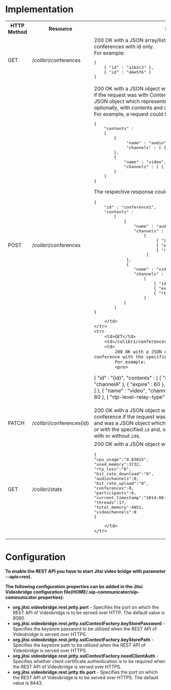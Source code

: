 Implementation
==============

<table>
	<tr>
		<th>HTTP Method</th>
		<th>Resource</th>
		<th>Response</th>
	</tr>
	<tr>
		<td>GET</td>
		<td>/colibri/conferences</td>
		<td>
			200 OK with a JSON array/list of JSON objects which represent conferences with id only.<br /> 
			For example: 
<pre>
[ 
	{ "id" : "a1b2c3" }, 
	{ "id" : "d4e5f6" } 
]</pre>
		</td>
	</tr>
	<tr>
		<td>POST</td>
		<td>/colibri/conferences</td>
		<td>
			200 OK with a JSON object which represents the created conference if the request was with Content-Type: application/json and was a JSON object which represented a conference without id and, optionally, with contents and channels without ids. <br />
			For example, a request could look like:
			<pre>
{ 
	"contents" : 
	[ 
		{
			 "name" : "audio", 
			 "channels" : [ { "expire" : 60 } ] 
		}, 
		{ 
			"name" : "video", 
			"channels" : [ { "expire" : 60 } ] 
		} 
	] 
}</pre>

The respective response could look like:
<pre>
{ 
	"id" : "conference1", 
	"contents" : 
		[ 
			{ 
				"name" : "audio", 
				"channels" : 
					[
						 { "id" : "channelA" }, 
						 { "expire" : 60 }, 
						 { "rtp-level-relay-type" : "translator" } 
					 ]
			 }, 
			 { 
			 	"name" : "video", 
			 	"channels" : 
			 		[ 
			 			{ "id" : "channelV" }, 
			 			{ "expire" : 60 }, 
			 			{ "rtp-level-relay-type" : "translator" } 
		 			] 
 			} 
		] 
}</pre>
		</td>
	</tr>
	<tr>
		<td>GET</td>
		<td>/colibri/conferences{id}</td>
		<td>
			200 OK with a JSON object which represents the conference with the specified id. <br />
			For example: 
			<pre>
{ 
	"id" : "{id}", 
	"contents" : 
		[ 
			{ 
				"name" : "audio", 
				"channels" : 
					[ 
						{ "id" : "channelA" }, 
						{ "expire" : 60 }, 
						{ "rtp-level-relay-type" : "translator" } 
					] 
			}, 
			{ 
				"name" : "video", 
					"channels" : 
						[ 
							{ "id" : "channelV" }, 
							{ "expire" : 60 }, 
							{ "rtp-level-relay-type" : "translator" } 
						] 
			} 
		] 
}</pre>
		</td>
	</tr>
	<tr>
		<td>PATCH</td>
		<td>/colibri/conferences{id}</td>
		<td>
			200 OK with a JSON object which represents the modified conference if the request was with ```Content-Type: application/json``` and was a JSON object which represented a conference without ```id``` or with the specified ```id``` and, optionally, with contents and channels with or without ```id```s.
		</td>
	</tr>
	<tr>
		<td>GET</td>
		<td>/colibri/stats</td>
		<td>
		200 OK with a JSON object which represents the statistics report.
<pre>
{
"cpu_usage":"0.03015",
"used_memory":3732,
"rtp_loss":"0",
"bit_rate_download":"0",
"audiochannels":0,
"bit_rate_upload":"0",
"conferences":0,
"participants":0,
"current_timestamp":"2014-08-14 23:26:14.782",
"threads":17,
"total_memory":4051,
"videochannels":0
}</pre>
		</td>
	</tr>
</table>

Configuration
==============
**To enable the REST API you have to start Jitsi video bridge with parameter --apis=rest.**

**The following configuration properties can be added in the Jitsi Videobridge configuration file(HOME/.sip-communicator/sip-communicator.properties):**

 * **org.jitsi.videobridge.rest.jetty.port** - 
 Specifies the port on which the REST API of Videobridge is to be served over HTTP. The default value is 8080.
 * **org.jitsi.videobridge.rest.jetty.sslContextFactory.keyStorePassword** - 
 Specifies the keystore password to be utilized when the REST API of Videobridge is served over HTTPS.
 * **org.jitsi.videobridge.rest.jetty.sslContextFactory.keyStorePath** - 
 Specifies the keystore path to be utilized when the REST API of Videobridge is served over HTTPS.
 * **org.jitsi.videobridge.rest.jetty.sslContextFactory.needClientAuth** - 
 Specifies whether client certificate authentication is to be required when the REST API of Videobridge is served over HTTPS.
 * **org.jitsi.videobridge.rest.jetty.tls.port** - 
 Specifies the port on which the REST API of Videobridge is to be served over HTTPS. The default value is 8443.

